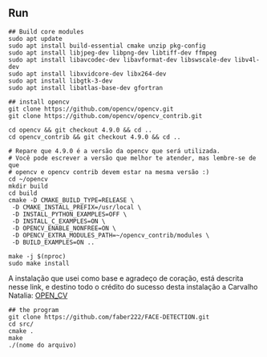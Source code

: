 ## Run
```shell
## Build core modules
sudo apt update
sudo apt install build-essential cmake unzip pkg-config
sudo apt install libjpeg-dev libpng-dev libtiff-dev ffmpeg
sudo apt install libavcodec-dev libavformat-dev libswscale-dev libv4l-dev
sudo apt install libxvidcore-dev libx264-dev
sudo apt install libgtk-3-dev
sudo apt install libatlas-base-dev gfortran

## install opencv
git clone https://github.com/opencv/opencv.git
git clone https://github.com/opencv/opencv_contrib.git

cd opencv && git checkout 4.9.0 && cd ..
cd opencv_contrib && git checkout 4.9.0 && cd ..

# Repare que 4.9.0 é a versão da opencv que será utilizada. 
# Você pode escrever a versão que melhor te atender, mas lembre-se de que 
# opencv e opencv contrib devem estar na mesma versão :)
cd ~/opencv
mkdir build
cd build
cmake -D CMAKE_BUILD_TYPE=RELEASE \
 -D CMAKE_INSTALL_PREFIX=/usr/local \
 -D INSTALL_PYTHON_EXAMPLES=OFF \
 -D INSTALL_C_EXAMPLES=ON \
 -D OPENCV_ENABLE_NONFREE=ON \
 -D OPENCV_EXTRA_MODULES_PATH=~/opencv_contrib/modules \
 -D BUILD_EXAMPLES=ON ..

make -j $(nproc)
sudo make install
```
A instalação que usei como base e agradeço de coração, está descrita nesse link, e destino todo o crédito do sucesso desta instalação a Carvalho Natalia:
[OPEN_CV](https://medium.com/@carvalho.natalia03/instalando-a-opencv-c-no-linux-98d7fc71e996)

```shell
## the program
git clone https://github.com/faber222/FACE-DETECTION.git
cd src/
cmake .
make
./(nome do arquivo)
```
